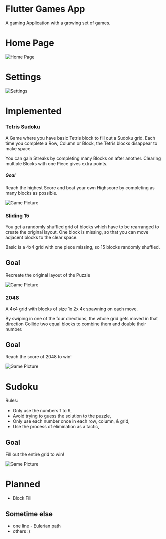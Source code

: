 # Flutter Games App
 A gaming Application with a growing set of games.

# Home Page

![Home Page](https://raw.githubusercontent.com/BertilBraun/Flutter-Games-App/Readme-Data/Images/HomePage.png "Home Page")

# Settings

![Settings](https://raw.githubusercontent.com/BertilBraun/Flutter-Games-App/Readme-Data/Images/Settings.png "Settings")

# Implemented
### Tetris Sudoku

A Game where you have basic Tetris block to fill out a Sudoku grid.
Each time you complete a Row, Column or Block, the Tetris blocks disappear to make space.

You can gain Streaks by completing many Blocks on after another.
Clearing multiple Blocks with one Piece gives extra points.


##### Goal

Reach the highest Score and beat your own Highscore by completing as many blocks as possible.

![Game Picture](https://raw.githubusercontent.com/BertilBraun/Flutter-Games-App/Readme-Data/Images/TetrisSudoku.png "Game Picture")

### Sliding 15

You get a randomly shuffled grid of blocks which have to be rearranged to create the original layout.
One block is missing, so that you can move adjacent blocks to the clear space.

Basic is a 4x4 grid with one piece missing, so 15 blocks randomly shuffled.

## Goal

Recreate the original layout of the Puzzle

![Game Picture](https://raw.githubusercontent.com/BertilBraun/Flutter-Games-App/Readme-Data/Images/Sliding15.png "Game Picture")

### 2048

A 4x4 grid with blocks of size 1x 2x 4x spawning on each move.

By swiping in one of the four directions, the whole grid gets moved in that direction
Collide two equal blocks to combine them and double their number.

## Goal

Reach the score of 2048 to win!

![Game Picture](https://raw.githubusercontent.com/BertilBraun/Flutter-Games-App/Readme-Data/Images/2048.png "Game Picture")

# Sudoku

Rules:
 - Only use the numbers 1 to 9,
 - Avoid trying to guess the solution to the puzzle,
 - Only use each number once in each row, column, & grid,
 - Use the process of elimination as a tactic,

## Goal

Fill out the entire grid to win!

![Game Picture](https://raw.githubusercontent.com/BertilBraun/Flutter-Games-App/Readme-Data/Images/Sudoku.png "Game Picture")

# Planned

 - Block Fill
 
 ## Sometime else
 - one line - Eulerian path
 - others :)
 